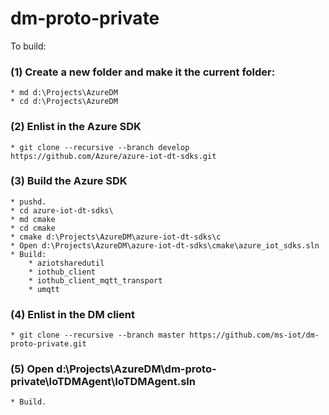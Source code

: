 # dm-proto-private

To build:

### (1) Create a new folder and make it the current folder:
    * md d:\Projects\AzureDM
    * cd d:\Projects\AzureDM

### (2) Enlist in the Azure SDK
    * git clone --recursive --branch develop https://github.com/Azure/azure-iot-dt-sdks.git

### (3) Build the Azure SDK
    * pushd.
    * cd azure-iot-dt-sdks\
    * md cmake
    * cd cmake
    * cmake d:\Projects\AzureDM\azure-iot-dt-sdks\c
    * Open d:\Projects\AzureDM\azure-iot-dt-sdks\cmake\azure_iot_sdks.sln
    * Build:
        * aziotsharedutil
        * iothub_client
        * iothub_client_mqtt_transport
        * umqtt

### (4) Enlist in the DM client
    * git clone --recursive --branch master https://github.com/ms-iot/dm-proto-private.git

### (5) Open d:\Projects\AzureDM\dm-proto-private\IoTDMAgent\IoTDMAgent.sln
    * Build.
